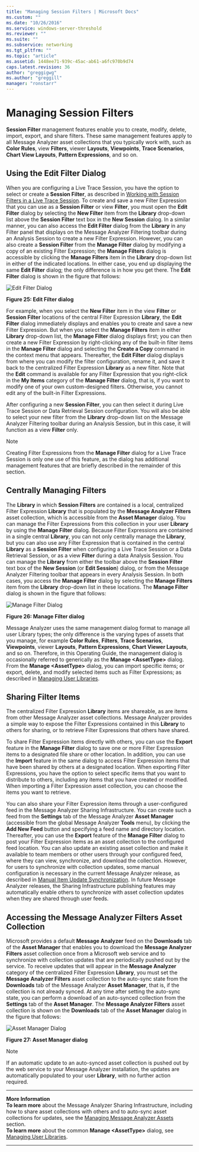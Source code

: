 ```yaml
---
title: "Managing Session Filters | Microsoft Docs"
ms.custom: ""
ms.date: "10/26/2016"
ms.service: windows-server-threshold
ms.reviewer: ""
ms.suite: ""
ms.subservice: networking
ms.tgt_pltfrm: ""
ms.topic: "article"
ms.assetid: 1448ee71-939c-45ac-ab61-a6fc970b9d74
caps.latest.revision: 36
author: "greggigwg"
ms.author: "greggill"
manager: "ronstarr"
---
```


# Managing Session Filters

**Session Filter** management features enable you to create, modify, delete, import, export, and share filters. These same management features apply to all Message Analyzer asset collections that you typically work with, such as **Color Rules**, view **Filters**, viewer **Layouts**, **Viewpoints**, **Trace Scenarios**, **Chart View Layouts**, **Pattern Expressions**, and so on.  
  
## Using the Edit Filter Dialog  

 When you are configuring a Live Trace Session, you have the option to select or create a **Session Filter**, as described in [Working with Session Filters in a Live Trace Session](working-with-session-filters-in-a-live-trace-session.md). To create and save a new Filter Expression that you can use as a **Session Filter** or view **Filter**, you must open the **Edit Filter** dialog by selecting the **New Filter** item from the **Library** drop-down list above the **Session Filter** text box in the **New Session** dialog. In a similar manner, you can also access the **Edit Filter** dialog from the **Library** in any Filter panel that displays on the Message Analyzer Filtering toolbar during an  Analysis Session to create a new Filter Expression. However, you can also create a **Session Filter** from the **Manage Filter** dialog by modifying a copy of an existing Filter Expression; the **Manage Filters** dialog is accessible by clicking the **Manage Filters** item in the **Library** drop-down list in either of the indicated locations. In either case, you end up displaying the same **Edit Filter** dialog; the only difference is in how you get there. The **Edit Filter** dialog is shown in the figure that follows:  
  
 ![Edit Filter Dialog](media/fig25-edit-filter-dialog.png "Fig25-Edit Filter Dialog")  
  
 **Figure 25: Edit Filter dialog**  
  
 For example, when you select the **New Filter** item in the view **Filter** or **Session Filter** locations of the central Filter Expression **Library**, the **Edit Filter** dialog immediately displays and enables you to create and save a new Filter Expression. But when you select the **Manage Filters** item in either **Library** drop-down list, the **Manage Filter** dialog displays first; you can then create a new Filter Expression by right-clicking any of the built-in filter items in the **Manage Filter** dialog and selecting the **Create a Copy** command in the context menu that appears. Thereafter, the **Edit Filter** dialog displays from where you can modify the filter configuration, rename it, and save it back to the centralized Filter Expression **Library** as a new filter. Note that the **Edit** command is available for any Filter Expression that you right-click  in the **My Items** category of the **Manage Filter** dialog, that is, if  you want to modify one of your own custom-designed filters. Otherwise, you cannot edit any of the built-in Filter Expressions.  
  
 After configuring a new **Session Filter**, you can then select it during Live Trace Session or Data Retrieval Session configuration. You will also be able to select your new filter from the **Library** drop-down list on the Message Analyzer Filtering toolbar during an Analysis Session, but in this case, it will function as a view **Filter** only.  
  
> [!NOTE]
>  Creating Filter Expressions from the **Manage Filter** dialog for a Live Trace Session is only one use of this feature, as the dialog has additional management features that are briefly described in the remainder of this section.  
  
## Centrally Managing Filters  

 The **Library** in which **Session Filters** are contained is a local, centralized Filter Expression **Library** that is populated by the **Message Analyzer Filters** asset collection, which is accessible from the **Asset Manager** dialog. You can manage the Filter Expressions from this collection in your user **Library** by using the **Manage Filter** dialog. Because Filter Expressions are contained in a single central **Library**, you can not only centrally manage the **Library**, but you can also use any Filter Expression that is contained in the central **Library** as a **Session Filter** when configuring a Live Trace Session or a Data Retrieval Session, or as a view **Filter** during a data Analysis Session. You can manage the **Library** from either the toolbar above the **Session Filter** text box of the **New Session** (or **Edit Session**) dialog, or from the Message Analyzer Filtering toolbar that appears in every Analysis Session. In both cases, you access the **Manage Filter** dialog by selecting the **Manage Filters** item from the **Library** drop-down list in these locations. The **Manage Filter** dialog is shown in the figure that follows:  
  
 ![Manage Filter Dialog](media/fig26-manage-filter-dialog.png "Fig26-Manage Filter Dialog")  
  
 **Figure 26: Manage Filter dialog**  
  
 Message Analyzer uses the same management dialog format to manage all user Library types; the only difference is the varying types of assets that you manage, for example **Color Rules**, **Filters**, **Trace Scenarios**, **Viewpoints**, viewer **Layouts**, **Pattern Expressions**, **Chart Viewer Layouts**, and so on. Therefore, in this Operating Guide, the management dialog is occasionally referred to generically  as the **Manage \<AssetType>** dialog. From the **Manage \<AssetType>** dialog, you can import specific items; or export, delete, and modify selected items such as Filter Expressions; as described in [Managing User Libraries](managing-user-libraries.md).  
  
## Sharing Filter Items  

 The centralized Filter Expression **Library** items are shareable, as are items from other Message Analyzer asset collections. Message Analyzer provides a simple way to expose the Filter Expressions contained in this **Library** to others for sharing, or to retrieve Filter Expressions that others have shared.  
  
 To share Filter Expression items directly with others, you can use the **Export** feature in the **Manage Filter** dialog to save one or more Filter Expression items to a designated file share or other location. In addition, you can use the **Import** feature in the same dialog to access Filter Expression items that have been shared by others at a designated location. When exporting Filter Expressions, you have the option to select specific items that you want to distribute to others, including any items that you have created or modified. When importing a Filter Expression asset collection, you can choose the items you want to retrieve.  
  
 You can also share your Filter Expression items through a user-configured feed in the Message Analyzer Sharing Infrastructure. You can create such a feed from the **Settings** tab of the Message Analyzer **Asset Manager** (accessible from the global Message Analyzer **Tools** menu), by clicking the **Add New Feed** button and specifying a feed name and directory location. Thereafter, you can use the **Export** feature of the **Manage Filter** dialog to post your Filter Expression items as an asset collection to the configured feed location. You can also update an existing asset collection and make it available to team members or other users through your configured feed, where they can view, synchronize, and download the collection. However, for users to synchronize with collection updates, some manual configuration is necessary in the current Message Analyzer release, as described in [Manual Item Update Synchronization](manual-item-update-synchronization.md). In future Message Analyzer releases, the Sharing Infrastructure publishing features may automatically enable others to synchronize with asset collection updates when they are shared through user feeds.  
  
## Accessing the Message Analyzer Filters Asset Collection  

 Microsoft provides a default **Message Analyzer** feed on the **Downloads** tab of the **Asset Manager** that enables you to download the **Message Analyzer Filters** asset collection once from a Microsoft web service and to synchronize with collection updates that are periodically pushed out by the service. To receive updates that will appear in the **Message Analyzer** category of the centralized Filter Expression **Library**, you must set the **Message Analyzer Filters** asset collection to the auto-sync state from the **Downloads** tab of the Message Analyzer **Asset Manager**, that is, if the collection is not already synced. At any time after setting the auto-sync state, you can perform a download of an auto-synced collection from the **Settings** tab of the **Asset Manager**. The **Message Analyzer Filters** asset collection is shown on the **Downloads** tab of the **Asset Manager** dialog  in the figure that follows:  
  
 ![Asset Manager Dialog](media/fig27-asset-manager-dialog.png "Fig27-Asset Manager Dialog")  
  
 **Figure 27: Asset Manager dialog**  
  
> [!NOTE]
>  If an automatic update to an auto-synced asset collection is pushed out by the web service to your Message Analyzer installation, the updates are automatically populated to your user **Library**, with no further action required.  
  
---  
  
 **More Information**   
 **To learn more** about the Message Analyzer Sharing Infrastructure, including how to share asset collections with others and to auto-sync asset collections for updates, see the [Managing Message Analyzer Assets](managing-message-analyzer-assets.md) section.   
**To learn more** about the common **Manage \<AssetType>** dialog, see [Managing User Libraries](managing-user-libraries.md).   

---